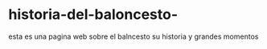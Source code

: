 # historia-del-baloncesto-
esta es una pagina web sobre el balncesto su historia y grandes momentos
